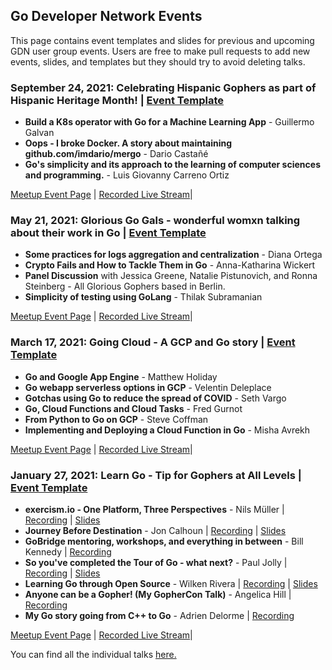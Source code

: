 ## Go Developer Network Events
This page contains event templates and slides for previous and upcoming GDN user group events. Users are free to make pull requests to add new events, slides,
 and templates but they should try to avoid deleting talks.


<!--
General format for new event entries
### Scheduled Date: Title | [Event Template](00N-event-directory/template.md)
* [Meetup Event Page] If available
* **Talk Tile**, Speaker | [Link to Slides]() | [Link to recording]()
* **Talk Title N** ...

Optional Link to recorded livestream if available and or meetup page
-->
### September 24, 2021: Celebrating Hispanic Gophers as part of Hispanic Heritage Month! | [Event Template](005-hhm-event/template.md)
* **Build a K8s operator with Go for a Machine Learning App** - Guillermo Galvan
* **Oops - I broke Docker. A story about maintaining github.com/imdario/mergo** - Dario Castañé
* **Go's simplicity and its approach to the learning of computer sciences and programming.** - Luis Giovanny Carreno Ortiz

[Meetup Event Page](https://www.meetup.com/gobridge/events/280815195/) | [Recorded Live Stream](https://www.youtube.com/watch?v=zjv6kbqrWK0)|

### May 21, 2021: Glorious Go Gals - wonderful womxn talking about their work in Go | [Event Template](003-ggg-event/template.md)
* **Some practices for logs aggregation and centralization** - Diana Ortega
* **Crypto Fails and How to Tackle Them in Go** - Anna-Katharina Wickert
* **Panel Discussion** with Jessica Greene, Natalie Pistunovich, and Ronna Steinberg - All Glorious Gophers based in Berlin.
* **Simplicity of testing using GoLang** - Thilak Subramanian

[Meetup Event Page](https://www.meetup.com/gobridge/events/277830571/) | [Recorded Live Stream](https://www.youtube.com/watch?v=LhmWFfBiCwg)|

### March 17, 2021: Going Cloud - A GCP and Go story | [Event Template](002-gcpgo-event/template.md)
* **Go and Google App Engine** - Matthew Holiday
* **Go webapp serverless options in GCP** - Velentin Deleplace
* **Gotchas using Go to reduce the spread of COVID** - Seth Vargo
* **Go, Cloud Functions and Cloud Tasks** - Fred Gurnot
* **From Python to Go on GCP** - Steve Coffman
* **Implementing and Deploying a Cloud Function in Go** - Misha Avrekh

[Meetup Event Page](https://www.meetup.com/gobridge/events/276379278/) | [Recorded Live Stream](https://youtu.be/vBRInkxrOHs)|

### January 27, 2021: Learn Go - Tip for Gophers at All Levels | [Event Template](001-learngo-event/template.md)
* **exercism.io - One Platform, Three Perspectives** - Nils Müller | [Recording](https://www.youtube.com/watch?v=FKXRU_KL9Io) | [Slides](001-learngo-event/learngomeetup-exercism.pdf)
* **Journey Before Destination** - Jon Calhoun | [Recording](https://www.youtube.com/watch?v=YJ2Be32h5IM) | [Slides](001-learngo-event/learngomeetup-jbd.pdf)
* **GoBridge mentoring, workshops, and everything in between** -  Bill Kennedy | [Recording](https://www.youtube.com/watch?v=Tst0oI97cvQ)
* **So you've completed the Tour of Go - what next?** -  Paul Jolly | [Recording](https://www.youtube.com/watch?v=rT-vghpwnls) | [Slides](001-learngo-event/#)
* **Learning Go through Open Source** -  Wilken Rivera | [Recording](https://www.youtube.com/watch?v=-eWTdp58uiY) | [Slides](001-learngo-event/#)
* **Anyone can be a Gopher! (My GopherCon Talk)** -  Angelica Hill | [Recording](https://www.youtube.com/watch?v=AAwvv1NhEoQ)
* **My Go story going from C++ to Go** -  Adrien Delorme  | [Recording](https://www.youtube.com/watch?v=VbcpzUQ3nUo)

[Meetup Event Page](https://www.meetup.com/gobridge/events/275562079/) | [Recorded Live Stream](https://youtu.be/5_FC5tzSYo8)|

You can find all the individual talks [here.](https://www.youtube.com/channel/UCMs6zu0uPc466YnPyrBngrg/videos)

